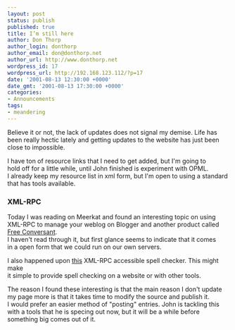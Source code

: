 ```yaml
---
layout: post
status: publish
published: true
title: I’m still here
author: Don Thorp
author_login: donthorp
author_email: don@donthorp.net
author_url: http://www.donthorp.net
wordpress_id: 17
wordpress_url: http://192.168.123.112/?p=17
date: '2001-08-13 12:30:00 +0000'
date_gmt: '2001-08-13 17:30:00 +0000'
categories:
- Announcements
tags:
- meandering
---
```

<p>
					Believe it or not, the lack of updates does not signal my demise. Life has<br />
					been really hectic lately and getting updates to the website has just been<br />
					close to impossible.
				</p>
<p>
					I have ton of resource links that I need to get added, but I'm going to<br />
					hold off for a little while, until John finished is experiment with OPML.<br />
					I already keep my resource list in xml form, but I'm open to using a standard<br />
					that has tools available.
				</p>
<h3>XML-RPC</h3>
<p>
					Today I was reading on Meerkat and found an interesting topic on using<br />
					XML-RPC to manage your weblog on Blogger and another product called<br />
					<a href="http://www.free-conversant.com/" target="_blank">Free Conversant</a>.<br />
					I haven't read through it, but first glance seems to indicate that it comes<br />
					in a open form that we could run on our own servers.
				</p>
<p>
					I also happened upon <a href="http://www.stuffeddog.com/speller/index.htm" target="_blank">this</a> XML-RPC accessible spell checker. This might make<br />
					it simple to provide spell checking on a website or with other tools.
				</p>
<p>
					The reason I found these interesting is that the main reason I don't update<br />
					my page more is that it takes time to modify the source and publish it.<br />
					I would prefer an easier method of "posting" entries. John is tackling this<br />
					with a tools that he is specing out now, but it will be a while before<br />
					something big comes out of it.
				</p>

